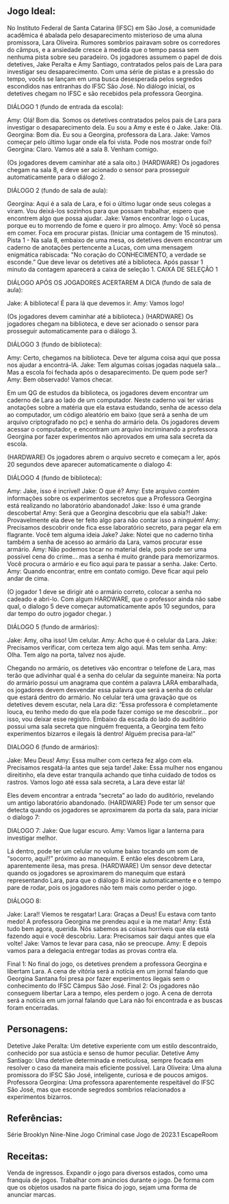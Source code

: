 ## Jogo Ideal:

No Instituto Federal de Santa Catarina (IFSC) em São José, a comunidade acadêmica é abalada pelo desaparecimento misterioso de uma aluna promissora, Lara Oliveira. Rumores sombrios pairavam sobre os corredores do câmpus, e a ansiedade cresce à medida que o tempo passa sem nenhuma pista sobre seu paradeiro.
Os jogadores assumem o papel de dois detetives, Jake Peralta e Amy Santiago, contratados pelos pais de Lara para investigar seu desaparecimento. Com uma série de pistas e a pressão do tempo, vocês se lançam em uma busca desesperada pelos segredos escondidos nas entranhas do IFSC São José.
No diálogo inicial, os detetives chegam no IFSC e são recebidos pela  professora Georgina.

DIÁLOGO 1 (fundo de entrada da escola):

Amy: Olá! Bom dia. Somos os detetives contratados pelos pais de Lara para investigar o desaparecimento dela. Eu sou a Amy e este é o Jake.
Jake: Olá.
Georgina: Bom dia. Eu sou a Georgina, professora da Lara. 
Jake: Vamos começar pelo último lugar onde ela foi vista. Pode nos mostrar onde foi?
Georgina: Claro. Vamos até a sala 8. Venham comigo.

(Os jogadores devem caminhar até a sala oito.)
(HARDWARE) Os jogadores chegam na sala 8, e deve ser acionado o sensor para prosseguir automaticamente para o diálogo 2.


DIÁLOGO 2 (fundo de sala de aula):

Georgina: Aqui é a sala de Lara, e foi o último lugar onde seus colegas a viram. Vou deixá-los sozinhos para que possam trabalhar, espero que encontrem algo que possa ajudar. 
Jake: Vamos encontrar logo o Lucas, porque eu to morrendo de fome e quero ir pro almoço.
Amy: Você só pensa em comer. Foca em procurar pistas.
(Iniciar uma contagem de 15 minutos).
Pista 1 - Na sala 8, embaixo de uma mesa, os detetives devem encontrar um caderno de anotações pertencente a Lucas, com uma mensagem enigmática rabiscada: "No coração do CONHECIMENTO, a verdade se esconde.” 
Que deve levar os detetives até a biblioteca. 
Após passar 1 minuto da contagem aparecerá a caixa de seleção 1.
CAIXA DE SELEÇÃO 1


DIÁLOGO APÓS OS JOGADORES ACERTAREM A DICA  (fundo de sala de aula):
 
Jake: A biblioteca! É para lá que devemos ir.
Amy: Vamos logo!

(Os jogadores devem caminhar até a biblioteca.)
(HARDWARE) Os jogadores chegam na biblioteca, e deve ser acionado o sensor para prosseguir automaticamente para o diálogo 3.

DIÁLOGO 3 (fundo de biblioteca):

Amy: Certo, chegamos na biblioteca. Deve ter alguma coisa aqui que possa nos ajudar a encontrá-lA.
Jake: Tem algumas coisas jogadas naquela sala… Mas a escola foi fechada após o desaparecimento. De quem pode ser?
Amy: Bem observado! Vamos checar.

Em um QG de estudos da biblioteca, os jogadores devem encontrar um caderno de Lara ao lado de um computador.
Neste caderno vai ter várias anotações sobre a matéria que ela estava estudando, senha de acesso dela ao computador, um código aleatório em baixo (que será a senha de um arquivo criptografado no pc) e senha do armário dela.
Os jogadores devem acessar o computador, e encontram um arquivo incriminando a professora Georgina por fazer experimentos não aprovados em uma sala secreta da escola.

(HARDWARE) Os jogadores abrem o arquivo secreto e começam a ler, após 20 segundos deve aparecer automaticamente o dialogo 4:

DIÁLOGO 4 (fundo de biblioteca):

Amy: Jake, isso é incrível!
Jake: O que é?
Amy: Este arquivo contém informações sobre os experimentos secretos que a Professora Georgina está realizando no laboratório abandonado!
Jake: Isso é uma grande descoberta!
Amy: Será que a Georgina descobriu que ela sabia?!
Jake: Provavelmente ela deve ter feito algo para não contar isso a ninguém!
Amy: Precisamos descobrir onde fica esse laboratório secreto, para pegar ela em flagrante. Você tem alguma ideia Jake?
Jake:	Notei que no caderno tinha também a senha de acesso ao armário da Lara, vamos procurar esse armário.
Amy: Não podemos tocar no material dela, pois pode ser uma possível cena do crime… mas a senha é muito grande para memorizarmos. Você procura o armário e eu fico aqui para te passar a senha.
Jake: Certo. 
Amy: Quando encontrar, entre em contato comigo. Deve ficar aqui pelo andar de cima.

(O jogador 1 deve se dirigir até o armário correto, colocar a senha no cadeado e abri-lo. Com algum HARDWARE, que o professor ainda não sabe qual, o dialogo 5 deve começar automaticamente após 10 segundos, para dar tempo do outro jogador chegar. )

DIÁLOGO 5 (fundo de armários): 

Jake: Amy, olha isso! Um celular.
Amy: Acho que é o celular da Lara.
Jake: Precisamos verificar, com certeza tem algo aqui. Mas tem senha.
Amy: Olha. Tem algo na porta, talvez nos ajude.

Chegando no armário, os detetives vão encontrar o telefone de Lara, mas terão que adivinhar qual é a senha do celular da seguinte maneira:
Na porta do armário possui um anagrama que contém a palavra LARA embaralhada, os jogadores devem desvendar essa palavra que será a senha do celular que estará dentro do armário.
No celular terá uma gravação que os detetives devem escutar, nela Lara diz: “Essa professora é completamente louca, eu tenho medo do que ela pode fazer comigo se me descobrir… por isso, vou deixar esse registro. Embaixo da escada do lado do auditório possui uma sala secreta que ninguém frequenta, a Georgina tem feito experimentos bizarros e ilegais lá dentro! Alguém precisa para-la!”

DIALOGO 6 (fundo de armários):

Jake: Meu Deus!
Amy: Essa mulher com certeza fez algo com ela. Precisamos resgatá-la antes que seja tarde!
Jake: Essa mulher nos enganou direitinho, ela deve estar tranquila achando que tinha cuidado de todos os rastros. Vamos logo até essa sala secreta, a Lara deve estar lá!

Eles devem encontrar a entrada “secreta” ao lado do auditório, revelando um antigo laboratório abandonado.
(HARDWARE) Pode ter um sensor que detecta quando os jogadores se aproximarem da porta da sala, para iniciar o dialogo 7:

DIALOGO 7:
Jake: Que lugar escuro.
Amy: Vamos ligar a lanterna para investigar melhor.

Lá dentro, pode ter um celular no volume baixo tocando um som de “socorro, aqui!!” próximo ao manequim. E então eles descobrem Lara, aparentemente ilesa, mas presa. 
(HARDWARE) Um sensor deve detectar quando os jogadores se aproximarem do manequim que estará representando Lara, para que o diálogo 8 inicie automaticamente e o tempo pare de rodar, pois os jogadores não tem mais como perder o jogo. 


DIÁLOGO 8:

Jake: Lara!! Viemos te resgatar!
Lara: Graças a Deus! Eu estava com tanto medo! A professora Georgina me prendeu aqui e ia me matar!
Amy: Está tudo bem agora, querida. Nós sabemos as coisas horríveis que ela está fazendo aqui e você descobriu. 
Lara: Precisamos sair daqui antes que ela volte!
Jake: Vamos te levar para casa, não se preocupe.
Amy: E depois vamos para a delegacia entregar todas as provas contra ela.

Final 1: No final do jogo, os detetives prendem a professora Georgina e libertam Lara. A cena de vitória será a notícia em um jornal falando que Georgina Santana foi presa por fazer experimentos ilegais sem o conhecimento do IFSC Câmpus São José.
Final 2: Os jogadores não conseguem libertar Lara a tempo, eles perdem o jogo. A cena de derrota será a notícia em um jornal falando que Lara não foi encontrada e as buscas foram encerradas.



## Personagens:
Detetive Jake Peralta: Um detetive experiente com um estilo descontraído, conhecido por sua astúcia e senso de humor peculiar.
Detetive Amy Santiago: Uma detetive determinada e meticulosa, sempre focada em resolver o caso da maneira mais eficiente possível.
Lara Oliveira: Uma aluna promissora do IFSC São José, inteligente, curiosa e de poucos amigos.
Professora Georgina: Uma professora aparentemente respeitável do IFSC São José, mas que esconde segredos sombrios relacionados a experimentos bizarros.

## Referências:
Série Brooklyn Nine-Nine
Jogo Criminal case
Jogo de 2023.1 EscapeRoom

## Receitas:
Venda de ingressos.
Expandir o jogo para diversos estados, como uma franquia de jogos.
Trabalhar com anúncios durante o jogo. De forma com que os objetos usados na parte física do jogo, sejam uma forma de anunciar marcas.
